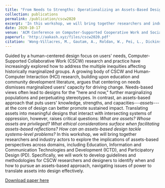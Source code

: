 ```yaml
---
title: "From Needs to Strengths: Operationalizing an Assets-Based Design of Technology"
collection: publications
permalink: /publication/cscw2020
excerpt: 'In this workshop, we will bring together researchers and industry actors to explore the implications of assets-based perspectives across domains, including Education, Information and Communication Technologies and Development (ICTD), and Participatory Design (PD).'
date: 2020-10-17
venue: 'ACM Conference on Computer-Supported Cooperative Work and Social Computing (CSCW)'
paperurl: 'http://aakash.xyz/files/cscw2020.pdf'
citation: 'Wong-Villacres, M., Gautam, A., Roldan, W., Pei, L., Dickinson, J., Ismail, A., ... & Roden, E. (2020). From Needs to Strengths: Operationalizing an Assets-Based Design of Technology. In <i>Conference Companion Publication of the 2020 on Computer Supported Cooperative Work and Social Computing</i> (pp. 527-535).'
---
```

Guided by a human-centered design focus on users' needs, Computer-Supported Collaborative Work (CSCW) research and practice have increasingly explored how to address the multiple inequities affecting historically marginalized groups. A growing body of CSCW and Human-Computer Interaction (HCI) research, building upon education and community development literature, argues that centering on needs dismisses marginalized users' capacity for driving change. Needs-based views often lead to designs for the "here and now," further marginalizing populations and perpetuating stereotypes. In contrast, an assets-based approach that puts users' knowledge, strengths, and capacities---<i>assets</i>---at the core of design can better promote sustained impact. Translating assets into meaningful designs that interact with intersecting systems of oppression, however, raises critical questions: <i>What are assets? Whose assets are privileged? What ethical considerations surface when facilitating assets-based reflections? How can an assets-based design tackle systems-level problems?</i> In this workshop, we will bring together researchers and industry actors to explore the implications of assets-based perspectives across domains, including Education, Information and Communication Technologies and Development (ICTD), and Participatory Design (PD). Specifically, we will work to develop guidelines and methodologies for CSCW researchers and designers to identify when and how to pursue an assets-based approach, navigating issues of power to translate assets into design effectively.


[Download paper here](http://aakash.xyz/files/cscw2020.pdf)
